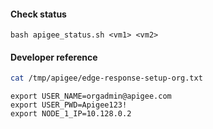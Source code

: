 #### Check status

```
bash apigee_status.sh <vm1> <vm2>
```

#### Developer reference

```sh
cat /tmp/apigee/edge-response-setup-org.txt
```

```
export USER_NAME=orgadmin@apigee.com
export USER_PWD=Apigee123!
export NODE_1_IP=10.128.0.2 
```